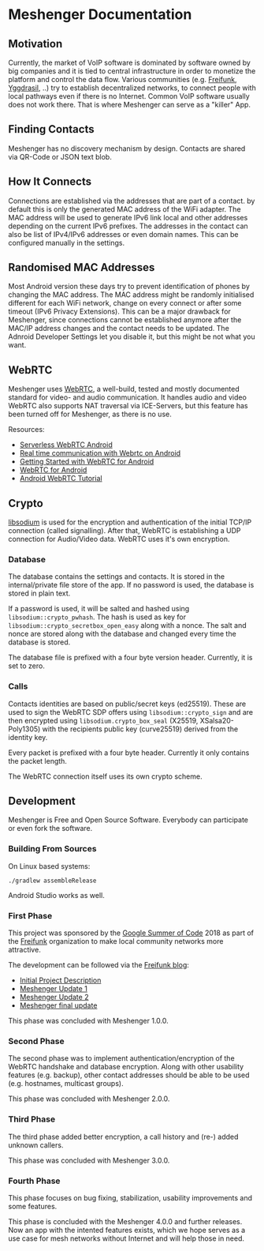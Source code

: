 Meshenger Documentation
=======================

## Motivation

Currently, the market of VoIP software is dominated by software owned by big companies and it is tied to central infrastructure in order to monetize the platform and control the data flow. Various communities (e.g. [Freifunk](https://freifunk.net/), [Yggdrasil](https://yggdrasil-network.github.io/), ..) try to establish decentralized networks, to connect people with local pathways even if there is no Internet. Common VoIP software usually does not work there. That is where Meshenger can serve as a "killer" App.

## Finding Contacts

Meshenger has no discovery mechanism by design. Contacts are shared via QR-Code or JSON text blob.

## How It Connects

Connections are established via the addresses that are part of a contact. by default this is only the generated MAC address of the WiFi adapter. The MAC address will be used to generate IPv6 link local and other addresses depending on the current IPv6 prefixes. The addresses in the contact can also be list of IPv4/IPv6 addresses or even domain names. This can be configured manually in the settings.

## Randomised MAC Addresses

Most Android version these days try to prevent identification of phones by changing the MAC address. The MAC address might be randomly initialised different for each WiFi network, change on every connect or after some timeout (IPv6 Privacy Extensions). This can be a major drawback for Meshenger, since connections cannot be established anymore after the MAC/IP address changes and the contact needs to be updated. The Adnroid Developer Settings let you disable it, but this might be not what you want.

## WebRTC

Meshenger uses [WebRTC](https://webrtc.org/), a well-build, tested and mostly documented standard for video- and audio communication. It handles audio and video WebRTC also supports NAT traversal via ICE-Servers, but this feature has been turned off for Meshenger, as there is no use.

Resources:

- [Serverless WebRTC Android](https://github.com/wojta/serverless-webrtc-android)
- [Real time communication with Webrtc on Android](https://hackernoon.com/real-time-communication-with-webrtc-on-android-f96cdcfc4771)
- [Getting Started with WebRTC for Android](https://vivekc.xyz/getting-started-with-webrtc-for-android-daab1e268ff4)
- [WebRTC for Android](https://www.amryousef.me/android-webrtc)
- [Android WebRTC Tutorial](https://github.com/GleasonK/android-webrtc-tutorial)

## Crypto

[libsodium](https://github.com/jedisct1/libsodium) is used for the encryption and authentication of the initial TCP/IP connection (called signalling). After that, WebRTC is establishing a UDP connection for Audio/Video data. WebRTC uses it's own encryption.

### Database

The database contains the settings and contacts. It is stored in the internal/private file store of the app. If no password is used, the database is stored in plain text.

If a password is used, it will be salted and hashed using `libsodium::crypto_pwhash`. The hash is used as key for `libsodium::crypto_secretbox_open_easy` along with a nonce. The salt and nonce are stored along with the database and changed every time the database is stored.

The database file is prefixed with a four byte version header. Currently, it is set to zero.

### Calls

Contacts identities are based on public/secret keys (ed25519). These are used to sign the WebRTC SDP offers using `libsodium::crypto_sign` and are then encrypted using `libsodium.crypto_box_seal` (X25519, XSalsa20-Poly1305) with the recipients public key (curve25519) derived from the identity key.

Every packet is prefixed with a four byte header. Currently it only contains the packet length.

The WebRTC connection itself uses its own crypto scheme.

## Development

Meshenger is Free and Open Source Software. Everybody can participate or even fork the software.

### Building From Sources

On Linux based systems:

```
./gradlew assembleRelease
```

Android Studio works as well.

### First Phase

This project was sponsored by the [Google Summer of Code](https://summerofcode.withgoogle.com/) 2018 as part of the [Freifunk](https://freifunk.net) organization to make local community networks more attractive.

The development can be followed via the [Freifunk blog](https://blog.freifunk.net):

* [Initial Project Description](https://projects.freifunk.net/#/projects?project=local_phone_app&lang=en)
* [Meshenger Update 1](https://blog.freifunk.net/2018/06/10/meshenger-p2p-local-network-messenger-update-1/)
* [Meshenger Update 2](https://blog.freifunk.net/2018/07/07/meshenger-p2p-local-network-messenger-update-2/)
* [Meshenger final update](https://blog.freifunk.net/2018/08/14/meshenger-p2p-local-network-messenger-final-update/)

This phase was concluded with Meshenger 1.0.0.

### Second Phase

The second phase was to implement authentication/encryption of the WebRTC handshake and database encryption.
Along with other usability features (e.g. backup), other contact addresses should be able to be used (e.g. hostnames, multicast groups).

This phase was concluded with Meshenger 2.0.0.

### Third Phase

The third phase added better encryption, a call history and (re-) added unknown callers.

This phase was concluded with Meshenger 3.0.0.

### Fourth Phase

This phase focuses on bug fixing, stabilization, usability improvements and some features.

This phase is concluded with the Meshenger 4.0.0 and further releases. Now an app with the intented features exists, which we hope serves as a use case for mesh networks without Internet and will help those in need.
